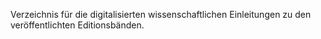 Verzeichnis für die digitalisierten wissenschaftlichen Einleitungen zu den veröffentlichten Editionsbänden. 